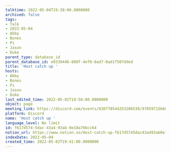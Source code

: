 ```yaml
---
talktime: 2022-05-04T19:30:00.0000000
archived: false
tags:
- Talk
- 2022-05-04
- Abby
- Bones
- Pi
- Jason
- Duke
parent_type: database_id
parent_database_id: e9339446-880f-4ef0-8ad7-8ad1f507dded
title: 'Host catch up '
hosts:
- Abby
- Bones
- Pi
- Jason
- Duke
last_edited_time: 2022-05-02T19:56:00.0000000
object: page
meeting_link: https://discord.com/events/830770544253206538/970597156681568276
platform: Discord
name: 'Host catch up '
language_level: No limit
id: f617d574-5dac-43a4-93ab-0e18a766cc64
notion_url: https://www.notion.so/Host-catch-up-f617d5745dac43a493ab0e18a766cc64
indexDate: 2022-05-04
created_time: 2022-05-02T19:41:00.0000000
---
```





